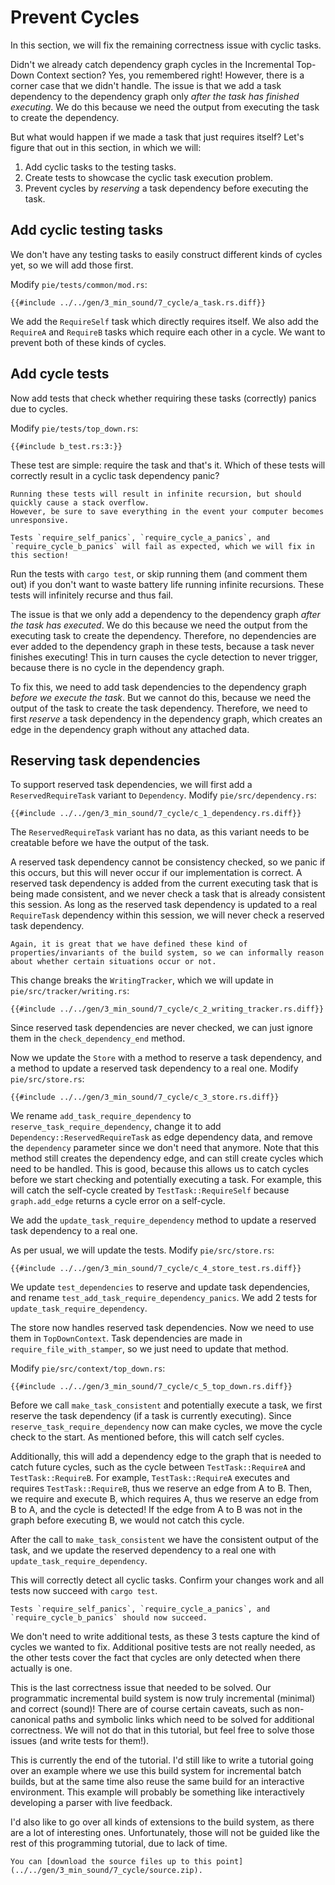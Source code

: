 # Prevent Cycles

In this section, we will fix the remaining correctness issue with cyclic tasks.

Didn't we already catch dependency graph cycles in the Incremental Top-Down Context section?
Yes, you remembered right!
However, there is a corner case that we didn't handle.
The issue is that we add a task dependency to the dependency graph only _after the task has finished executing_.
We do this because we need the output from executing the task to create the dependency.

But what would happen if we made a task that just requires itself?
Let's figure that out in this section, in which we will:

1) Add cyclic tasks to the testing tasks.
2) Create tests to showcase the cyclic task execution problem.
3) Prevent cycles by _reserving_ a task dependency before executing the task.

## Add cyclic testing tasks

We don't have any testing tasks to easily construct different kinds of cycles yet, so we will add those first.

Modify `pie/tests/common/mod.rs`:
       
```diff2html linebyline
{{#include ../../gen/3_min_sound/7_cycle/a_task.rs.diff}}
```

We add the `RequireSelf` task which directly requires itself.
We also add the `RequireA` and `RequireB` tasks which require each other in a cycle.
We want to prevent both of these kinds of cycles.

## Add cycle tests 

Now add tests that check whether requiring these tasks (correctly) panics due to cycles.

Modify `pie/tests/top_down.rs`:

```rust,
{{#include b_test.rs:3:}}
```

These test are simple: require the task and that's it.
Which of these tests will correctly result in a cyclic task dependency panic?

```admonish warning title="Infinite Recursion"
Running these tests will result in infinite recursion, but should quickly cause a stack overflow.
However, be sure to save everything in the event your computer becomes unresponsive.
```

```admonish failure title="Expected Test Failure"
Tests `require_self_panics`, `require_cycle_a_panics`, and `require_cycle_b_panics` will fail as expected, which we will fix in this section!
```

Run the tests with `cargo test`, or skip running them (and comment them out) if you don't want to waste battery life running infinite recursions.
These tests will infinitely recurse and thus fail.

The issue is that we only add a dependency to the dependency graph _after the task has executed_.
We do this because we need the output from the executing task to create the dependency.
Therefore, no dependencies are ever added to the dependency graph in these tests, because a task never finishes executing!
This in turn causes the cycle detection to never trigger, because there is no cycle in the dependency graph.

To fix this, we need to add task dependencies to the dependency graph _before we execute the task_.
But we cannot do this, because we need the output of the task to create the task dependency.
Therefore, we need to first _reserve_ a task dependency in the dependency graph, which creates an edge in the dependency graph without any attached data.

## Reserving task dependencies

To support reserved task dependencies, we will first add a `ReservedRequireTask` variant to `Dependency`.
Modify `pie/src/dependency.rs`:

```diff2html linebyline
{{#include ../../gen/3_min_sound/7_cycle/c_1_dependency.rs.diff}}
```

The `ReservedRequireTask` variant has no data, as this variant needs to be creatable before we have the output of the task.

A reserved task dependency cannot be consistency checked, so we panic if this occurs, but this will never occur if our implementation is correct.
A reserved task dependency is added from the current executing task that is being made consistent, and we never check a task that is already consistent this session.
As long as the reserved task dependency is updated to a real `RequireTask` dependency within this session, we will never check a reserved task dependency.

```admonish note title="Properties of the Build System"
Again, it is great that we have defined these kind of properties/invariants of the build system, so we can informally reason about whether certain situations occur or not.
```

This change breaks the `WritingTracker`, which we will update in `pie/src/tracker/writing.rs`:

```diff2html linebyline
{{#include ../../gen/3_min_sound/7_cycle/c_2_writing_tracker.rs.diff}}
```

Since reserved task dependencies are never checked, we can just ignore them in the `check_dependency_end` method.

Now we update the `Store` with a method to reserve a task dependency, and a method to update a reserved task dependency to a real one.
Modify `pie/src/store.rs`:

```diff2html
{{#include ../../gen/3_min_sound/7_cycle/c_3_store.rs.diff}}
```

We rename `add_task_require_dependency` to `reserve_task_require_dependency`, change it to add `Dependency::ReservedRequireTask` as edge dependency data, and remove the `dependency` parameter since we don't need that anymore.
Note that this method still creates the dependency edge, and can still create cycles which need to be handled.
This is good, because this allows us to catch cycles before we start checking and potentially executing a task.
For example, this will catch the self-cycle created by `TestTask::RequireSelf` because `graph.add_edge` returns a cycle error on a self-cycle.

We add the `update_task_require_dependency` method to update a reserved task dependency to a real one.

As per usual, we will update the tests.
Modify `pie/src/store.rs`:

```diff2html
{{#include ../../gen/3_min_sound/7_cycle/c_4_store_test.rs.diff}}
```

We update `test_dependencies` to reserve and update task dependencies, and rename `test_add_task_require_dependency_panics`.
We add 2 tests for `update_task_require_dependency`.

The store now handles reserved task dependencies.
Now we need to use them in `TopDownContext`.
Task dependencies are made in `require_file_with_stamper`, so we just need to update that method.

Modify `pie/src/context/top_down.rs`:

```diff2html
{{#include ../../gen/3_min_sound/7_cycle/c_5_top_down.rs.diff}}
```

Before we call `make_task_consistent` and potentially execute a task, we first reserve the task dependency (if a task is currently executing).
Since `reserve_task_require_dependency` now can make cycles, we move the cycle check to the start.
As mentioned before, this will catch self cycles.

Additionally, this will add a dependency edge to the graph that is needed to catch future cycles, such as the cycle between `TestTask::RequireA` and `TestTask::RequireB`.
For example, `TestTask::RequireA` executes and requires `TestTask::RequireB`, thus we reserve an edge from A to B.
Then, we require and execute B, which requires A, thus we reserve an edge from B to A, and the cycle is detected!
If the edge from A to B was not in the graph before executing B, we would not catch this cycle.

After the call to `make_task_consistent` we have the consistent output of the task, and we update the reserved dependency to a real one with `update_task_require_dependency`.

This will correctly detect all cyclic tasks.
Confirm your changes work and all tests now succeed with `cargo test`.

```admonish success title="Fixed Tests"
Tests `require_self_panics`, `require_cycle_a_panics`, and `require_cycle_b_panics` should now succeed.
```

We don't need to write additional tests, as these 3 tests capture the kind of cycles we wanted to fix.
Additional positive tests are not really needed, as the other tests cover the fact that cycles are only detected when there actually is one.

This is the last correctness issue that needed to be solved.
Our programmatic incremental build system is now truly incremental (minimal) and correct (sound)!
There are of course certain caveats, such as non-canonical paths and symbolic links which need to be solved for additional correctness.
We will not do that in this tutorial, but feel free to solve those issues (and write tests for them!).

This is currently the end of the tutorial.
I'd still like to write a tutorial going over an example where we use this build system for incremental batch builds, but at the same time also reuse the same build for an interactive environment.
This example will probably be something like interactively developing a parser with live feedback.
 
I'd also like to go over all kinds of extensions to the build system, as there are a lot of interesting ones.
Unfortunately, those will not be guided like the rest of this programming tutorial, due to lack of time.

```admonish example title="Download source code" collapsible=true
You can [download the source files up to this point](../../gen/3_min_sound/7_cycle/source.zip).
```
